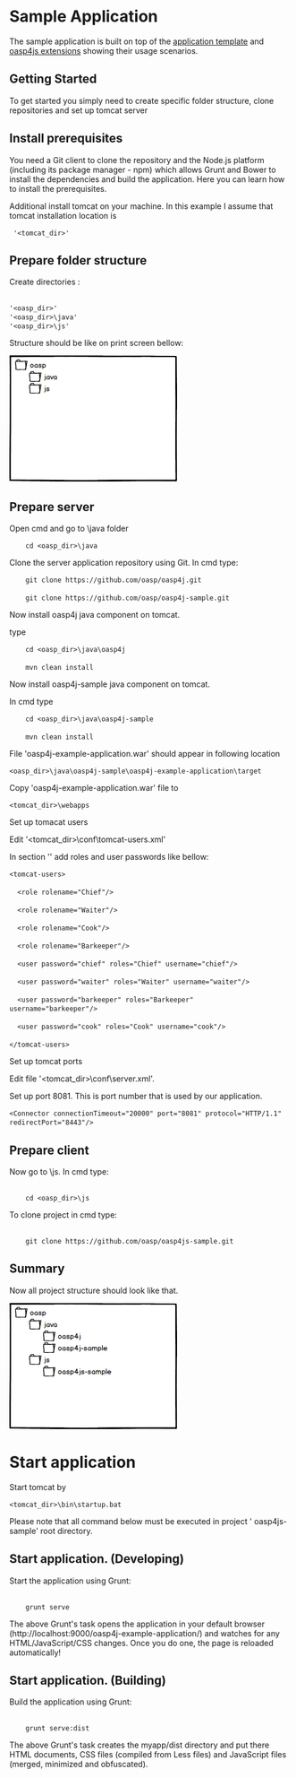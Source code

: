 Sample Application
===
 

The sample application is built on top of the [application template](https://github.com/oasp/oasp4js-app-template) and [oasp4js extensions](https://github.com/oasp/oasp4js) showing their usage scenarios.







Getting Started
---
To get started you simply need to create specific folder structure, clone repositories and set up tomcat server







Install prerequisites
---



You need a Git client to clone the repository and the Node.js platform (including its package manager - npm) which allows Grunt and Bower to install the dependencies and build the application. Here you can learn how to install the prerequisites.

Additional install tomcat on your machine. In this example I assume that tomcat installation location is 



```
 '<tomcat_dir>'
```




Prepare folder structure
---



Create directories :





```

'<oasp_dir>'
'<oasp_dir>\java'
'<oasp_dir>\js'

```

Structure should be like on print screen bellow: 

![Image](/image/folder_struc_1.png?raw=true)



Prepare server
-----

Open cmd and go to \java folder

```  
    cd <oasp_dir>\java 
```



Clone the server application repository using Git. In cmd type:

```  
    git clone https://github.com/oasp/oasp4j.git

    git clone https://github.com/oasp/oasp4j-sample.git 

```

Now install oasp4j  java component on tomcat. 

type

```  
    cd <oasp_dir>\java\oasp4j 

    mvn clean install 
```


Now install oasp4j-sample java component on tomcat.

In cmd type

```
    cd <oasp_dir>\java\oasp4j-sample 

    mvn clean install

```


File 'oasp4j-example-application.war'  should appear in following location

``` 
<oasp_dir>\java\oasp4j-sample\oasp4j-example-application\target 
```


Copy 'oasp4j-example-application.war'  file to 

```
<tomcat_dir>\webapps
```





Set up tomacat users 

Edit '<tomcat_dir>\conf\tomcat-users.xml'

In section '<tomcat-user>'  add roles and user passwords  like bellow:



```
<tomcat-users>

  <role rolename="Chief"/>

  <role rolename="Waiter"/>

  <role rolename="Cook"/>

  <role rolename="Barkeeper"/>

  <user password="chief" roles="Chief" username="chief"/>

  <user password="waiter" roles="Waiter" username="waiter"/>

  <user password="barkeeper" roles="Barkeeper"   username="barkeeper"/>

  <user password="cook" roles="Cook" username="cook"/>

</tomcat-users>
```






Set up tomcat ports

	

Edit file '<tomcat_dir>\conf\server.xml'. 

Set up port 8081. This is port number that is used by our application.



```
<Connector connectionTimeout="20000" port="8081" protocol="HTTP/1.1" redirectPort="8443"/>
```










Prepare client
-----



Now go to \js. In cmd type: 	

  



``` 

    cd <oasp_dir>\js 

```





To clone project in cmd type: 

	

```

    git clone https://github.com/oasp/oasp4js-sample.git 

```





Summary
-----



Now all project structure should look like that.



![Image](/image/folder_struc_2.png?raw=true)







Start application
=============



Start tomcat by  

```
<tomcat_dir>\bin\startup.bat 
```



Please note that all command below must be executed in project ' oasp4js-sample'  root directory.





Start application. (Developing)
-----



Start the application using Grunt:



``` 

    grunt serve

```



The above Grunt's task opens the application in your default browser (http://localhost:9000/oasp4j-example-application/)  and watches for any HTML/JavaScript/CSS changes. Once you do one, the page is reloaded automatically!



Start application. (Building)
-----



Build the application using Grunt:



``` 

    grunt serve:dist

```



The above Grunt's task creates the myapp/dist directory and put there HTML documents, CSS files (compiled from Less files) and JavaScript files (merged, minimized and obfuscated).

















